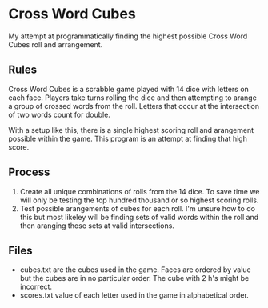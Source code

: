 # Cross Word Cubes

My attempt at programmatically finding the highest possible Cross Word Cubes roll and arrangement. 

## Rules

Cross Word Cubes is a scrabble game played with 14 dice with letters on each face.
Players take turns rolling the dice and then attempting to arange a group of crossed
words from the roll. Letters that occur at the intersection of two words count for double.

With a setup like this, there is a single highest scoring roll and arangement 
possible within the game. This program is an attempt at finding that high score.

## Process
1. Create all unique combinations of rolls from the 14 dice. 
To save time we will only be testing the top hundred thousand or so highest scoring rolls.
2. Test possible arangements of cubes for each roll.
I'm unsure how to do this but most likeley will be finding sets of valid words
within the roll and then aranging those sets at valid intersections.

## Files
- cubes.txt are the cubes used in the game. Faces are ordered by value but the cubes are in 
no particular order. The cube with 2 h's might be incorrect.
- scores.txt value of each letter used in the game in alphabetical order.